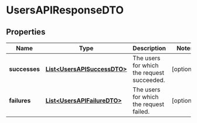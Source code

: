 

# UsersAPIResponseDTO


## Properties

| Name | Type | Description | Notes |
|------------ | ------------- | ------------- | -------------|
|**successes** | [**List&lt;UsersAPISuccessDTO&gt;**](UsersAPISuccessDTO.md) | The users for which the request succeeded. |  [optional] |
|**failures** | [**List&lt;UsersAPIFailureDTO&gt;**](UsersAPIFailureDTO.md) | The users for which the request failed. |  [optional] |



